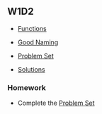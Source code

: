 ## W1D2

+ [Functions][functions]
+ [Good Naming][good-naming]


+ [Problem Set][problems-w1d2]
+ [Solutions][solutions-w1d2]


### Homework

+ Complete the [Problem Set][problems-w1d2]

[functions]: ./notes/functions.md
[good-naming]: ./notes/good_naming.md
[problems-w1d2]: ./problems/problem_set.md
[solutions-w1d2]: ./problems/solution.js



